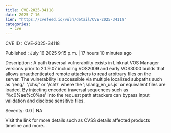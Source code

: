 ```yaml
--- 
title: CVE-2025-34118
date: 2025-7-16
lien: "https://cvefeed.io/vuln/detail/CVE-2025-34118"
categories:
  - cve
---
```


CVE ID : CVE-2025-34118

Published :  July 16
2025
9:15 p.m. | 17 hours
10 minutes ago

Description : A path traversal vulnerability exists in Linknat VOS Manager versions prior to 2.1.9.07
including VOS2009 and early VOS3000 builds
that allows unauthenticated remote attackers to read arbitrary files on the server. The vulnerability is accessible via multiple localized subpaths such as '/eng/'
'/chs/'
or '/cht/'
where the 'js/lang_en_us.js' or equivalent files are loaded. By injecting encoded traversal sequences such as '%c0%ae%c0%ae' into the request path
attackers can bypass input validation and disclose sensitive files.

Severity: 0.0 | NA

Visit the link for more details
such as CVSS details
affected products
timeline
and more...
